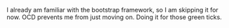 I already am familiar with the bootstrap framework, so I am skipping it for now. OCD prevents me from just moving on. Doing it for those green ticks.
